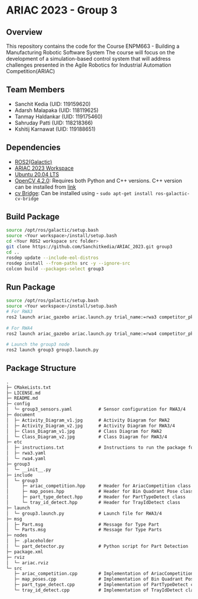 # ARIAC 2023 - Group 3

## Overview

This repository contains the code for the Course ENPM663 - Building a Manufacturing Robotic Software System
The course will focus on the development of a simulation-based control system that will address challenges presented in the Agile Robotics for Industrial Automation Competition(ARIAC)

## Team Members

- Sanchit Kedia (UID: 119159620)
- Adarsh Malapaka (UID: 118119625)
- Tanmay Haldankar (UID: 119175460)
- Sahruday Patti (UID: 118218366)
- Kshitij Karnawat (UID: 119188651)

## Dependencies

- [ROS2(Galactic)](https://docs.ros.org/en/galactic/Installation/Ubuntu-Install-Debians.html)
- [ARIAC 2023 Workspace](https://github.com/usnistgov/ARIAC)
- [Ubuntu 20.04 LTS](https://releases.ubuntu.com/focal/)
- [OpenCV 4.2.0](https://www.opencv-srf.com/p/introduction.html): Requires both Python and C++ versions. C++ version can be installed from [link](https://www.geeksforgeeks.org/how-to-install-opencv-in-c-on-linux/)
- [cv Bridge](https://index.ros.org/p/cv_bridge/): Can be installed using - ```sudo apt-get install ros-galactic-cv-bridge```
## Build Package

```sh
source /opt/ros/galactic/setup.bash
source <Your workspace>/install/setup.bash
cd <Your ROS2 workspace src folder>
git clone https://github.com/Sanchitkedia/ARIAC_2023.git group3
cd ..
rosdep update --include-eol-distros
rosdep install --from-paths src -y --ignore-src
colcon build --packages-select group3
```

## Run Package

```sh
source /opt/ros/galactic/setup.bash
source <Your workspace>/install/setup.bash
# For RWA3
ros2 launch ariac_gazebo ariac.launch.py trial_name:=rwa3 competitor_pkg:=group3 sensor_config:=group3_sensors
    
# For RWA4
ros2 launch ariac_gazebo ariac.launch.py trial_name:=rwa4 competitor_pkg:=group3 sensor_config:=group3_sensors
    
# Launch the group3 node
ros2 launch group3 group3.launch.py
```

## Package Structure

```txt
.
├─ CMakeLists.txt
├─ LICENSE.md
├─ README.md
├─ config
│  └─ group3_sensors.yaml          # Sensor configuration for RWA3/4
├─ document
│  ├─ Activity_Diagram_v1.jpg      # Activity Diagram for RWA2
│  ├─ Activity_Diagram_v2.jpg      # Activity Diagram for RWA3/4
│  ├─ Class_Diagram_v1.jpg         # Class Diagram for RWA2
│  └─ Class_Diagram_v2.jpg         # Class Diagram for RWA3/4
├─ etc
│  ├─ instructions.txt             # Instructions to run the package for RWA3/4
│  ├─ rwa3.yaml
│  └─ rwa4.yaml
├─ group3
│  └─ __init__.py
├─ include
│  └─ group3
│     ├─ ariac_competition.hpp     # Header for AriacCompetition class
│     ├─ map_poses.hpp             # Header for Bin Quadrant Pose class
│     ├─ part_type_detect.hpp      # Header for PartTypeDetect class
│     └─ tray_id_detect.hpp        # Header for TrayIdDetect class
├─ launch
│  └─ group3.launch.py             # Launch file for RWA3/4
├─ msg
│  ├─ Part.msg                     # Message for Type Part
│  └─ Parts.msg                    # Message for Type Parts
├─ nodes
│  ├─ .placeholder
│  └─ part_detector.py             # Python script for Part Detection
├─ package.xml
├─ rviz
│  └─ ariac.rviz
└─ src
   ├─ ariac_competition.cpp        # Implementation of AriacCompetition class
   ├─ map_poses.cpp                # Implementation of Bin Quadrant Pose class
   ├─ part_type_detect.cpp         # Implementation of PartTypeDetect class
   └─ tray_id_detect.cpp           # Implementation of TrayIdDetect class

```